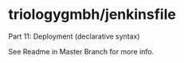 triologygmbh/jenkinsfile 
========================
Part 11: Deployment (declarative syntax)

See Readme in Master Branch for more info.